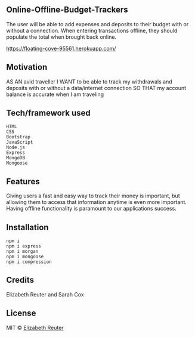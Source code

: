 ## Online-Offline-Budget-Trackers
The user will be able to add expenses and deposits to their budget with or without a connection. When entering transactions offline, they should populate the total when brought back online.

https://floating-cove-95561.herokuapp.com/

## Motivation
AS AN avid traveller
I WANT to be able to track my withdrawals and deposits with or without a data/internet connection
SO THAT my account balance is accurate when I am traveling


## Tech/framework used
    HTML
    CSS
    Bootstrap
    JavaScript
    Node.js
    Express
    MongoDB
    Mongoose


## Features
Giving users a fast and easy way to track their money is important, but allowing them to access that information anytime is even more important. Having offline functionality is paramount to our applications success.

## Installation
    npm i
    npm i express
    npm i morgan
    npm i mongoose
    npm i compression


## Credits
Elizabeth Reuter and Sarah Cox

## License
MIT © [Elizabeth Reuter]()